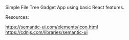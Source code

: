 Simple File Tree Gadget App using basic React features.

Resources:

https://semantic-ui.com/elements/icon.html
https://cdnjs.com/libraries/semantic-ui
